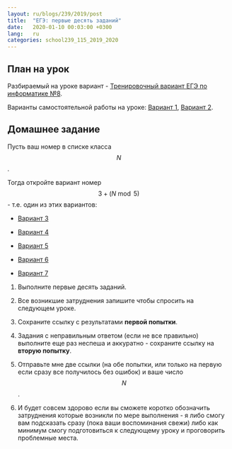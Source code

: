 ```yaml
---
layout: ru/blogs/239/2019/post
title:  "ЕГЭ: первые десять заданий"
date:   2020-01-10 00:03:00 +0300
lang:   ru
categories: school239_115_2019_2020
---
```


План на урок
-----

Разбираемый на уроке вариант - [Тренировочный вариант ЕГЭ по информатике №8](https://yandex.ru/tutor/subject/variant/?subject_id=6&variant_id=381). 

Варианты самостоятельной работы на уроке: [Вариант 1](https://yandex.ru/tutor/subject/variant/?subject_id=6&variant_id=44), [Вариант 2](https://yandex.ru/tutor/subject/variant/?subject_id=6&variant_id=99).

Домашнее задание
-----

Пусть ваш номер в списке класса $$N$$.

Тогда откройте вариант номер $$3 + (N \bmod 5)$$ - т.е. один из этих вариантов:

 - [Вариант 3](https://yandex.ru/tutor/subject/variant/?subject_id=6&variant_id=240)
 
 - [Вариант 4](https://yandex.ru/tutor/subject/variant/?subject_id=6&variant_id=241)
 
 - [Вариант 5](https://yandex.ru/tutor/subject/variant/?subject_id=6&variant_id=242)
 
 - [Вариант 6](https://yandex.ru/tutor/subject/variant/?subject_id=6&variant_id=243)
 
 - [Вариант 7](https://yandex.ru/tutor/subject/variant/?subject_id=6&variant_id=353)

1) Выполните первые десять заданий.

2) Все возникшие затруднения запишите чтобы спросить на следующем уроке.

3) Сохраните ссылку с результатами **первой попытки**.

4) Задания с неправильным ответом (если не все правильно) выполните еще раз неспеша и аккуратно - сохраните ссылку на **вторую попытку**.

5) Отправьте мне две ссылки (на обе попытки, или только на первую если сразу все получилось без ошибок) и ваше число $$N$$.
 
6) И будет совсем здорово если вы сможете коротко обозначить затруднения которые возникли по мере выполнения - я либо смогу вам подсказать сразу (пока ваши воспоминания свежи) либо как минимум смогу подготовиться к следующему уроку и проговорить проблемные места.
